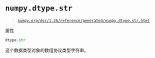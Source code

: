 # `numpy.dtype.str`

> [`numpy.org/doc/1.26/reference/generated/numpy.dtype.str.html`](https://numpy.org/doc/1.26/reference/generated/numpy.dtype.str.html)

属性

```py
dtype.str
```

这个数据类型对象的数组协议类型字符串。
